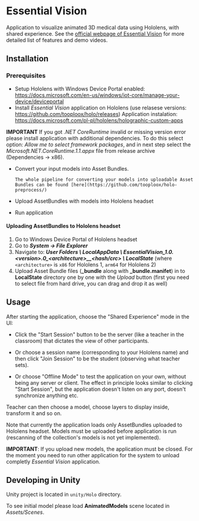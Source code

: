 # Essential Vision

Application to visualize animated 3D medical data using Hololens, with shared experience. See the [official webpage of Essential Vision](https://www.essential-vision.org/) for more detailed list of features and demo videos.

## Installation

### Prerequisites
  * Setup Hololens with Windows Device Portal enabled: https://docs.microsoft.com/en-us/windows/iot-core/manage-your-device/deviceportal
  * Install _Essential Vision_ application on Hololens (use relasese versions: https://github.com/tooploox/holo/releases)
    Application instalation: https://docs.microsoft.com/pl-pl/hololens/holographic-custom-apps

  **IMPORTANT**
      If you got *.NET CoreRuntime* invalid or missing version error please install application with additional dependencies. To do this select option: *Allow me to select framework packages*, and in next step select the *Microsoft.NET.CoreRuntime.1.1.appx* file from release archive (Dependencies -> x86).

  * Convert your input models into Asset Bundles.

		The whole pipeline for converting your models into uploadable Asset Bundles can be found [here](https://github.com/tooploox/holo-preprocess/)

  * Upload AssetBundles with models into Hololens headset
  * Run application

#### Uploading AssetBundles to Hololens headset

1. Go to Windows Device Portal of Hololens headset
2. Go to _**System -> File Explorer**_
3. Navigate to: _**User Folders \ LocalAppData \ EssentialVision\_1.0.\<version>.0\_\<architecture>\_\_<hash/crc> \ LocalState**_ (where `<architecture>` is `x86` for Hololens 1, `arm64` for Hololens 2)
4. Upload Asset Bundle files (**\_bundle** along with **\_bundle.manifet**) in to **LocalState** directory one by one with the *Upload* button (first you need to select file from hard drive, you can drag and drop it as well)

## Usage

After starting the application, choose the "Shared Experience" mode in the UI:

- Click the "Start Session" button to be the server (like a teacher in the classroom) that dictates the view of other participants.

- Or choose a session name (corresponding to your Hololens name) and then click "Join Session" to be the student (observing  what teacher sets).

- Or choose "Offline Mode" to test the application on your own, without being any server or client. The effect in principle looks similar to clicking "Start Session", but the application doesn't listen on any port, doesn't synchronize anything etc.

Teacher can then choose a model, choose layers to display inside, transform it and so on.

Note that currently the application loads only AssetBundles uploaded to Hololens headset. Models must be uploaded before application is run (rescanning of the collection's models is not yet implemented).

**IMPORTANT**: If you upload new models, the application must be closed. For the moment you need to run other application for the system to unload completly _Essential Vision_ application.

## Developing in Unity

Unity project is located in `unity/Holo` directory.

To see initial model please load **AnimatedModels** scene located in *Assets/Scenes*.
